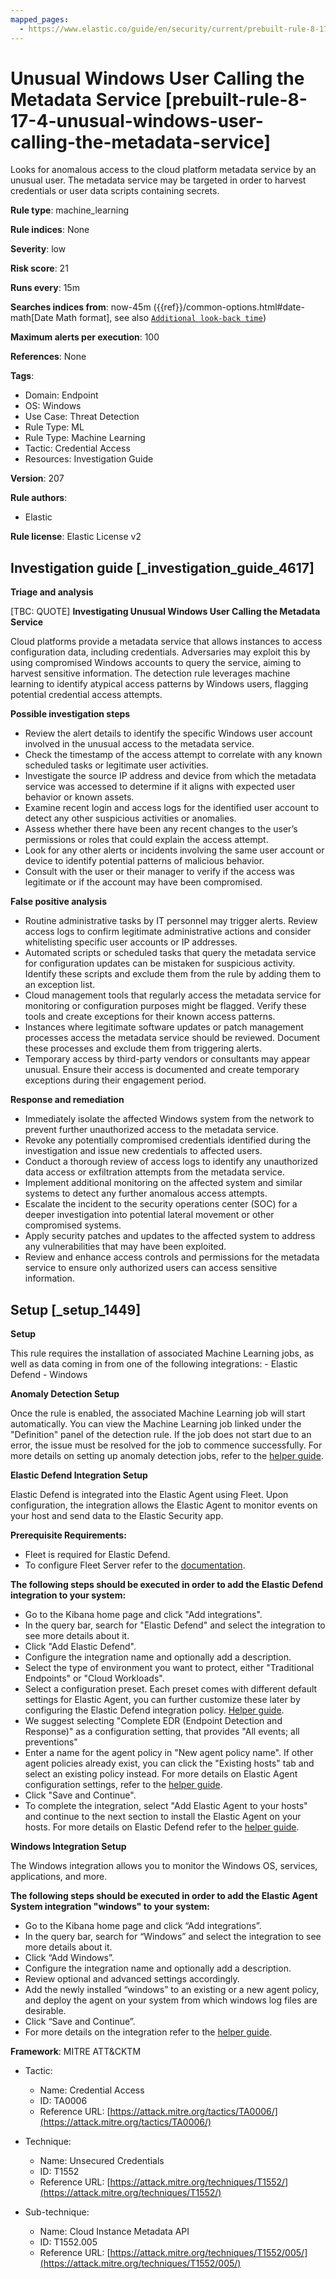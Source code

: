```yaml
---
mapped_pages:
  - https://www.elastic.co/guide/en/security/current/prebuilt-rule-8-17-4-unusual-windows-user-calling-the-metadata-service.html
---
```


# Unusual Windows User Calling the Metadata Service [prebuilt-rule-8-17-4-unusual-windows-user-calling-the-metadata-service]

Looks for anomalous access to the cloud platform metadata service by an unusual user. The metadata service may be targeted in order to harvest credentials or user data scripts containing secrets.

**Rule type**: machine_learning

**Rule indices**: None

**Severity**: low

**Risk score**: 21

**Runs every**: 15m

**Searches indices from**: now-45m ({{ref}}/common-options.html#date-math[Date Math format], see also [`Additional look-back time`](docs-content://solutions/security/detect-and-alert/create-detection-rule.md#rule-schedule))

**Maximum alerts per execution**: 100

**References**: None

**Tags**:

* Domain: Endpoint
* OS: Windows
* Use Case: Threat Detection
* Rule Type: ML
* Rule Type: Machine Learning
* Tactic: Credential Access
* Resources: Investigation Guide

**Version**: 207

**Rule authors**:

* Elastic

**Rule license**: Elastic License v2

## Investigation guide [_investigation_guide_4617]

**Triage and analysis**

[TBC: QUOTE]
**Investigating Unusual Windows User Calling the Metadata Service**

Cloud platforms provide a metadata service that allows instances to access configuration data, including credentials. Adversaries may exploit this by using compromised Windows accounts to query the service, aiming to harvest sensitive information. The detection rule leverages machine learning to identify atypical access patterns by Windows users, flagging potential credential access attempts.

**Possible investigation steps**

* Review the alert details to identify the specific Windows user account involved in the unusual access to the metadata service.
* Check the timestamp of the access attempt to correlate with any known scheduled tasks or legitimate user activities.
* Investigate the source IP address and device from which the metadata service was accessed to determine if it aligns with expected user behavior or known assets.
* Examine recent login and access logs for the identified user account to detect any other suspicious activities or anomalies.
* Assess whether there have been any recent changes to the user’s permissions or roles that could explain the access attempt.
* Look for any other alerts or incidents involving the same user account or device to identify potential patterns of malicious behavior.
* Consult with the user or their manager to verify if the access was legitimate or if the account may have been compromised.

**False positive analysis**

* Routine administrative tasks by IT personnel may trigger alerts. Review access logs to confirm legitimate administrative actions and consider whitelisting specific user accounts or IP addresses.
* Automated scripts or scheduled tasks that query the metadata service for configuration updates can be mistaken for suspicious activity. Identify these scripts and exclude them from the rule by adding them to an exception list.
* Cloud management tools that regularly access the metadata service for monitoring or configuration purposes might be flagged. Verify these tools and create exceptions for their known access patterns.
* Instances where legitimate software updates or patch management processes access the metadata service should be reviewed. Document these processes and exclude them from triggering alerts.
* Temporary access by third-party vendors or consultants may appear unusual. Ensure their access is documented and create temporary exceptions during their engagement period.

**Response and remediation**

* Immediately isolate the affected Windows system from the network to prevent further unauthorized access to the metadata service.
* Revoke any potentially compromised credentials identified during the investigation and issue new credentials to affected users.
* Conduct a thorough review of access logs to identify any unauthorized data access or exfiltration attempts from the metadata service.
* Implement additional monitoring on the affected system and similar systems to detect any further anomalous access attempts.
* Escalate the incident to the security operations center (SOC) for a deeper investigation into potential lateral movement or other compromised systems.
* Apply security patches and updates to the affected system to address any vulnerabilities that may have been exploited.
* Review and enhance access controls and permissions for the metadata service to ensure only authorized users can access sensitive information.


## Setup [_setup_1449]

**Setup**

This rule requires the installation of associated Machine Learning jobs, as well as data coming in from one of the following integrations: - Elastic Defend - Windows

**Anomaly Detection Setup**

Once the rule is enabled, the associated Machine Learning job will start automatically. You can view the Machine Learning job linked under the "Definition" panel of the detection rule. If the job does not start due to an error, the issue must be resolved for the job to commence successfully. For more details on setting up anomaly detection jobs, refer to the [helper guide](docs-content://explore-analyze/machine-learning/anomaly-detection.md).

**Elastic Defend Integration Setup**

Elastic Defend is integrated into the Elastic Agent using Fleet. Upon configuration, the integration allows the Elastic Agent to monitor events on your host and send data to the Elastic Security app.

**Prerequisite Requirements:**

* Fleet is required for Elastic Defend.
* To configure Fleet Server refer to the [documentation](docs-content://reference/ingestion-tools/fleet/fleet-server.md).

**The following steps should be executed in order to add the Elastic Defend integration to your system:**

* Go to the Kibana home page and click "Add integrations".
* In the query bar, search for "Elastic Defend" and select the integration to see more details about it.
* Click "Add Elastic Defend".
* Configure the integration name and optionally add a description.
* Select the type of environment you want to protect, either "Traditional Endpoints" or "Cloud Workloads".
* Select a configuration preset. Each preset comes with different default settings for Elastic Agent, you can further customize these later by configuring the Elastic Defend integration policy. [Helper guide](docs-content://solutions/security/configure-elastic-defend/configure-an-integration-policy-for-elastic-defend.md).
* We suggest selecting "Complete EDR (Endpoint Detection and Response)" as a configuration setting, that provides "All events; all preventions"
* Enter a name for the agent policy in "New agent policy name". If other agent policies already exist, you can click the "Existing hosts" tab and select an existing policy instead. For more details on Elastic Agent configuration settings, refer to the [helper guide](docs-content://reference/ingestion-tools/fleet/agent-policy.md).
* Click "Save and Continue".
* To complete the integration, select "Add Elastic Agent to your hosts" and continue to the next section to install the Elastic Agent on your hosts. For more details on Elastic Defend refer to the [helper guide](docs-content://solutions/security/configure-elastic-defend/install-elastic-defend.md).

**Windows Integration Setup**

The Windows integration allows you to monitor the Windows OS, services, applications, and more.

**The following steps should be executed in order to add the Elastic Agent System integration "windows" to your system:**

* Go to the Kibana home page and click “Add integrations”.
* In the query bar, search for “Windows” and select the integration to see more details about it.
* Click “Add Windows”.
* Configure the integration name and optionally add a description.
* Review optional and advanced settings accordingly.
* Add the newly installed “windows” to an existing or a new agent policy, and deploy the agent on your system from which windows log files are desirable.
* Click “Save and Continue”.
* For more details on the integration refer to the [helper guide](https://docs.elastic.co/integrations/windows).

**Framework**: MITRE ATT&CKTM

* Tactic:

    * Name: Credential Access
    * ID: TA0006
    * Reference URL: [https://attack.mitre.org/tactics/TA0006/](https://attack.mitre.org/tactics/TA0006/)

* Technique:

    * Name: Unsecured Credentials
    * ID: T1552
    * Reference URL: [https://attack.mitre.org/techniques/T1552/](https://attack.mitre.org/techniques/T1552/)

* Sub-technique:

    * Name: Cloud Instance Metadata API
    * ID: T1552.005
    * Reference URL: [https://attack.mitre.org/techniques/T1552/005/](https://attack.mitre.org/techniques/T1552/005/)



